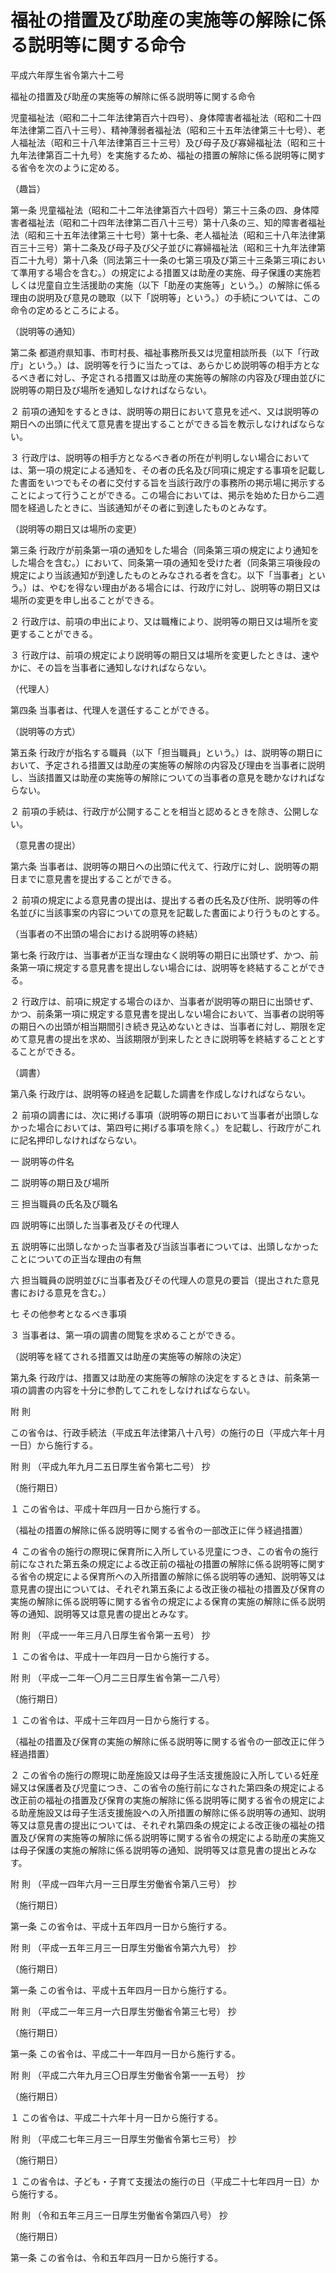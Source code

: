 # 福祉の措置及び助産の実施等の解除に係る説明等に関する命令

平成六年厚生省令第六十二号

福祉の措置及び助産の実施等の解除に係る説明等に関する命令

児童福祉法（昭和二十二年法律第百六十四号）、身体障害者福祉法（昭和二十四年法律第二百八十三号）、精神薄弱者福祉法（昭和三十五年法律第三十七号）、老人福祉法（昭和三十八年法律第百三十三号）及び母子及び寡婦福祉法（昭和三十九年法律第百二十九号）を実施するため、福祉の措置の解除に係る説明等に関する省令を次のように定める。

（趣旨）

第一条 児童福祉法（昭和二十二年法律第百六十四号）第三十三条の四、身体障害者福祉法（昭和二十四年法律第二百八十三号）第十八条の三、知的障害者福祉法（昭和三十五年法律第三十七号）第十七条、老人福祉法（昭和三十八年法律第百三十三号）第十二条及び母子及び父子並びに寡婦福祉法（昭和三十九年法律第百二十九号）第十八条（同法第三十一条の七第三項及び第三十三条第三項において準用する場合を含む。）の規定による措置又は助産の実施、母子保護の実施若しくは児童自立生活援助の実施（以下「助産の実施等」という。）の解除に係る理由の説明及び意見の聴取（以下「説明等」という。）の手続については、この命令の定めるところによる。

（説明等の通知）

第二条 都道府県知事、市町村長、福祉事務所長又は児童相談所長（以下「行政庁」という。）は、説明等を行うに当たっては、あらかじめ説明等の相手方となるべき者に対し、予定される措置又は助産の実施等の解除の内容及び理由並びに説明等の期日及び場所を通知しなければならない。

２ 前項の通知をするときは、説明等の期日において意見を述べ、又は説明等の期日への出頭に代えて意見書を提出することができる旨を教示しなければならない。

３ 行政庁は、説明等の相手方となるべき者の所在が判明しない場合においては、第一項の規定による通知を、その者の氏名及び同項に規定する事項を記載した書面をいつでもその者に交付する旨を当該行政庁の事務所の掲示場に掲示することによって行うことができる。この場合においては、掲示を始めた日から二週間を経過したときに、当該通知がその者に到達したものとみなす。

（説明等の期日又は場所の変更）

第三条 行政庁が前条第一項の通知をした場合（同条第三項の規定により通知をした場合を含む。）において、同条第一項の通知を受けた者（同条第三項後段の規定により当該通知が到達したものとみなされる者を含む。以下「当事者」という。）は、やむを得ない理由がある場合には、行政庁に対し、説明等の期日又は場所の変更を申し出ることができる。

２ 行政庁は、前項の申出により、又は職権により、説明等の期日又は場所を変更することができる。

３ 行政庁は、前項の規定により説明等の期日又は場所を変更したときは、速やかに、その旨を当事者に通知しなければならない。

（代理人）

第四条 当事者は、代理人を選任することができる。

（説明等の方式）

第五条 行政庁が指名する職員（以下「担当職員」という。）は、説明等の期日において、予定される措置又は助産の実施等の解除の内容及び理由を当事者に説明し、当該措置又は助産の実施等の解除についての当事者の意見を聴かなければならない。

２ 前項の手続は、行政庁が公開することを相当と認めるときを除き、公開しない。

（意見書の提出）

第六条 当事者は、説明等の期日への出頭に代えて、行政庁に対し、説明等の期日までに意見書を提出することができる。

２ 前項の規定による意見書の提出は、提出する者の氏名及び住所、説明等の件名並びに当該事案の内容についての意見を記載した書面により行うものとする。

（当事者の不出頭の場合における説明等の終結）

第七条 行政庁は、当事者が正当な理由なく説明等の期日に出頭せず、かつ、前条第一項に規定する意見書を提出しない場合には、説明等を終結することができる。

２ 行政庁は、前項に規定する場合のほか、当事者が説明等の期日に出頭せず、かつ、前条第一項に規定する意見書を提出しない場合において、当事者の説明等の期日への出頭が相当期間引き続き見込めないときは、当事者に対し、期限を定めて意見書の提出を求め、当該期限が到来したときに説明等を終結することとすることができる。

（調書）

第八条 行政庁は、説明等の経過を記載した調書を作成しなければならない。

２ 前項の調書には、次に掲げる事項（説明等の期日において当事者が出頭しなかった場合においては、第四号に掲げる事項を除く。）を記載し、行政庁がこれに記名押印しなければならない。

一 説明等の件名

二 説明等の期日及び場所

三 担当職員の氏名及び職名

四 説明等に出頭した当事者及びその代理人

五 説明等に出頭しなかった当事者及び当該当事者については、出頭しなかったことについての正当な理由の有無

六 担当職員の説明並びに当事者及びその代理人の意見の要旨（提出された意見書における意見を含む。）

七 その他参考となるべき事項

３ 当事者は、第一項の調書の閲覧を求めることができる。

（説明等を経てされる措置又は助産の実施等の解除の決定）

第九条 行政庁は、措置又は助産の実施等の解除の決定をするときは、前条第一項の調書の内容を十分に参酌してこれをしなければならない。

附 則

この省令は、行政手続法（平成五年法律第八十八号）の施行の日（平成六年十月一日）から施行する。

附 則 （平成九年九月二五日厚生省令第七二号） 抄

（施行期日）

１ この省令は、平成十年四月一日から施行する。

（福祉の措置の解除に係る説明等に関する省令の一部改正に伴う経過措置）

４ この省令の施行の際現に保育所に入所している児童につき、この省令の施行前になされた第五条の規定による改正前の福祉の措置の解除に係る説明等に関する省令の規定による保育所への入所措置の解除に係る説明等の通知、説明等又は意見書の提出については、それぞれ第五条による改正後の福祉の措置及び保育の実施の解除に係る説明等に関する省令の規定による保育の実施の解除に係る説明等の通知、説明等又は意見書の提出とみなす。

附 則 （平成一一年三月八日厚生省令第一五号） 抄

１ この省令は、平成十一年四月一日から施行する。

附 則 （平成一二年一〇月二三日厚生省令第一二八号）

（施行期日）

１ この省令は、平成十三年四月一日から施行する。

（福祉の措置及び保育の実施の解除に係る説明等に関する省令の一部改正に伴う経過措置）

２ この省令の施行の際現に助産施設又は母子生活支援施設に入所している妊産婦又は保護者及び児童につき、この省令の施行前になされた第四条の規定による改正前の福祉の措置及び保育の実施の解除に係る説明等に関する省令の規定による助産施設又は母子生活支援施設への入所措置の解除に係る説明等の通知、説明等又は意見書の提出については、それぞれ第四条の規定による改正後の福祉の措置及び保育の実施等の解除に係る説明等に関する省令の規定による助産の実施又は母子保護の実施の解除に係る説明等の通知、説明等又は意見書の提出とみなす。

附 則 （平成一四年六月一三日厚生労働省令第八三号） 抄

（施行期日）

第一条 この省令は、平成十五年四月一日から施行する。

附 則 （平成一五年三月三一日厚生労働省令第六九号） 抄

（施行期日）

第一条 この省令は、平成十五年四月一日から施行する。

附 則 （平成二一年三月一六日厚生労働省令第三七号） 抄

（施行期日）

第一条 この省令は、平成二十一年四月一日から施行する。

附 則 （平成二六年九月三〇日厚生労働省令第一一五号） 抄

（施行期日）

１ この省令は、平成二十六年十月一日から施行する。

附 則 （平成二七年三月三一日厚生労働省令第七三号） 抄

（施行期日）

１ この省令は、子ども・子育て支援法の施行の日（平成二十七年四月一日）から施行する。

附 則 （令和五年三月三一日厚生労働省令第四八号） 抄

（施行期日）

第一条 この省令は、令和五年四月一日から施行する。
